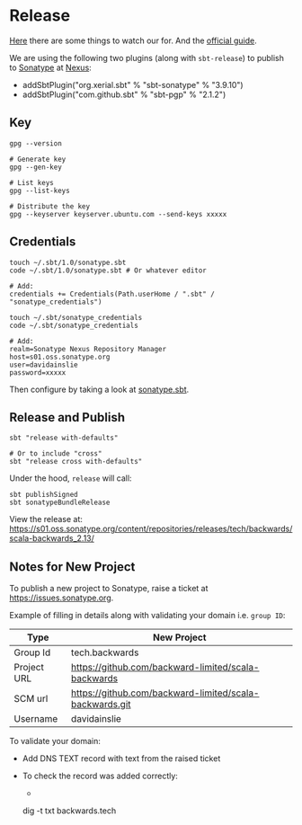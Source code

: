 # Release

[Here](https://dev.to/awwsmm/publish-your-scala-project-to-maven-in-5-minutes-with-sonatype-326l) there are some things to watch our for.
And the [official guide](https://www.scala-sbt.org/1.x/docs/Using-Sonatype.html).

We are using the following two plugins (along with `sbt-release`) to publish to [Sonatype](https://issues.sonatype.org/secure/Dashboard.jspa) at [Nexus](https://s01.oss.sonatype.org):
- addSbtPlugin("org.xerial.sbt" % "sbt-sonatype" % "3.9.10")
- addSbtPlugin("com.github.sbt" % "sbt-pgp" % "2.1.2")

## Key

```shell
gpg --version

# Generate key
gpg --gen-key

# List keys
gpg --list-keys

# Distribute the key
gpg --keyserver keyserver.ubuntu.com --send-keys xxxxx
```

## Credentials

```shell
touch ~/.sbt/1.0/sonatype.sbt
code ~/.sbt/1.0/sonatype.sbt # Or whatever editor

# Add:
credentials += Credentials(Path.userHome / ".sbt" / "sonatype_credentials")

touch ~/.sbt/sonatype_credentials
code ~/.sbt/sonatype_credentials

# Add:
realm=Sonatype Nexus Repository Manager
host=s01.oss.sonatype.org
user=davidainslie
password=xxxxx
```

Then configure by taking a look at [sonatype.sbt](../sonatype.sbt).

## Release and Publish

```shell
sbt "release with-defaults"

# Or to include "cross"
sbt "release cross with-defaults"
```

Under the hood, `release` will call:
```shell
sbt publishSigned
sbt sonatypeBundleRelease
```

View the release at:
https://s01.oss.sonatype.org/content/repositories/releases/tech/backwards/scala-backwards_2.13/

## Notes for New Project

To publish a new project to Sonatype, raise a ticket at https://issues.sonatype.org.

Example of filling in details along with validating your domain i.e. `group ID`:

| Type        | New Project                                         |
| ----------- |-----------------------------------------------------|
| Group Id    | tech.backwards                                      |
| Project URL | https://github.com/backward-limited/scala-backwards |
| SCM url     | https://github.com/backward-limited/scala-backwards.git      |
| Username    | davidainslie                                        |

To validate your domain:

- Add DNS TEXT record with text from the raised ticket

- To check the record was added correctly:

    - ```shell
    dig -t txt backwards.tech
    ```